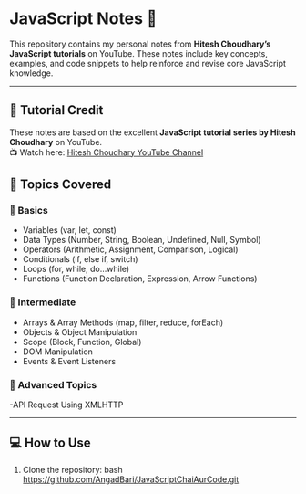 # JavaScript Notes 📒

This repository contains my personal notes from **Hitesh Choudhary’s JavaScript tutorials** on YouTube. These notes include key concepts, examples, and code snippets to help reinforce and revise core JavaScript knowledge.

---

## 🎥 Tutorial Credit

These notes are based on the excellent **JavaScript tutorial series by Hitesh Choudhary** on YouTube.  
📺 Watch here: [Hitesh Choudhary YouTube Channel](https://www.youtube.com/@HiteshChoudharyDotCom)


## 📌 Topics Covered

### 🔹 Basics
- Variables (var, let, const)
- Data Types (Number, String, Boolean, Undefined, Null, Symbol)
- Operators (Arithmetic, Assignment, Comparison, Logical)
- Conditionals (if, else if, switch)
- Loops (for, while, do...while)
- Functions (Function Declaration, Expression, Arrow Functions)

### 🔹 Intermediate
- Arrays & Array Methods (map, filter, reduce, forEach)
- Objects & Object Manipulation
- Scope (Block, Function, Global)
- DOM Manipulation
- Events & Event Listeners

### 🔹 Advanced Topics 
-API Request Using XMLHTTP


---

## 💻 How to Use

1. Clone the repository:
bash
https://github.com/AngadBari/JavaScriptChaiAurCode.git



